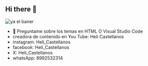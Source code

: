 ## Hi there 👋
![ya el baner](https://github.com/user-attachments/assets/abd8584d-65d7-4b5b-b580-3aa38e6c129b)
 
 
- 💬 Preguntame sobre los temas en HTML O Visual Studio Code 
- creadora de contenido en You Tube: Heli Castellanos
- instagram: Heli_Castellanos
- facebook: Heli_Castellanos
- X: Heli_Castellanos
- whatsApp: 8992532314
  
 
